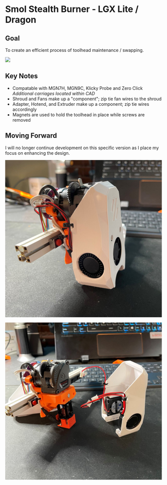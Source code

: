 # Smol Stealth Burner - LGX Lite / Dragon

## Goal
To create an efficient process of toolhead maintenance / swapping. 

![](printer_mods\Maverick\Smol_Stealth_Burner\SSB_LGXL_0710\Images\SSB_LGXL_0710_Animation.gif)

## Key Notes
- Compatable with MGN7H, MGN9C, Klicky Probe and Zero Click *Additional carriages located within CAD*
- Shroud and Fans make up a "component"; zip tie fan wires to the shroud
- Adapter, Hotend, and Extruder make up a component; zip tie wires accordingly
- Magnets are used to hold the toolhead in place while screws are removed

## Moving Forward
I will no longer continue development on this specific version as I place my focus on enhancing the design.

![](printer_mods\Maverick\Smol_Stealth_Burner\SSB_LGXL_0710\Images\IMG_1.jpg)

![](printer_mods\Maverick\Smol_Stealth_Burner\SSB_LGXL_0710\Images\IMG_5.jpg)

